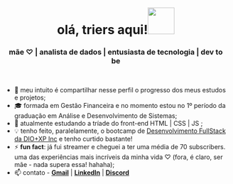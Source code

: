 
<h1 align="center"> olá, triers aqui!<img src="https://i.imgur.com/98RB9YG.gif" height="60px" weight="60px"></h1>

<h3 align="center">mãe ♡︎ | analista de dados | entusiasta de tecnologia | dev to be</h3><br>

- 🧩 meu intuito é compartilhar nesse perfil o progresso dos meus estudos e projetos;
- 🎓 formada em Gestão Financeira e no momento estou no 1º período da graduação em Análise e Desenvolvimento de Sistemas;
- 🌱 atualmente estudando a tríade do front-end HTML | CSS | JS ;
- 💡 tenho feito, paralelamente, o bootcamp de [Desenvolvimento FullStack da DIO+XP Inc](https://web.dio.me/track/a932e25b-41f5-4132-9cc9-ae47fc10f2cb) e tenho curtido bastante!
- ⚡ **fun fact**: já fui streamer e cheguei a ter uma média de 70 subscribers. uma das experiências mais incríveis da minha vida ♡ (fora, é claro, ser mãe - nada supera essa! hahaha);
- 📫 contato - [**Gmail**](mailto:luisatriers@gmail.com) | [**LinkedIn**](https://www.linkedin.com/in/luisatriers/) | [**Discord**](https://discord.com/users/181154280798027777)
